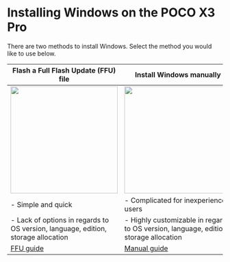 # Installing Windows on the POCO X3 Pro

There are two methods to install Windows. Select the method you would like to use below.

| **Flash a Full Flash Update (FFU) file**                                                                | **Install Windows manually** |
|---------------------------------------------------------------------------------------------------------|------------------------------------------------------------------------------------------------------------------------|
| <a href="ffu.md"><img src="https://github.com/user-attachments/assets/427d08d7-33bc-4933-bed8-99381e6c75c9" width="250"></a> | <a href="1-partition.md"><img src="https://github.com/user-attachments/assets/04e52d94-9414-4903-a894-e1885e85bd99" width="250"></a> |
| - Simple and quick  | - Complicated for inexperienced users |
| - Lack of options in regards to OS version, language, edition, storage allocation | - Highly customizable in regards to OS version, language, edition, storage allocation |
| [FFU guide](ffu.md)    | [Manual guide](1-partition.md) |